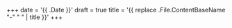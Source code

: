 +++
date = '{{ .Date }}'
draft = true
title = '{{ replace .File.ContentBaseName "-" " " | title }}'
+++

